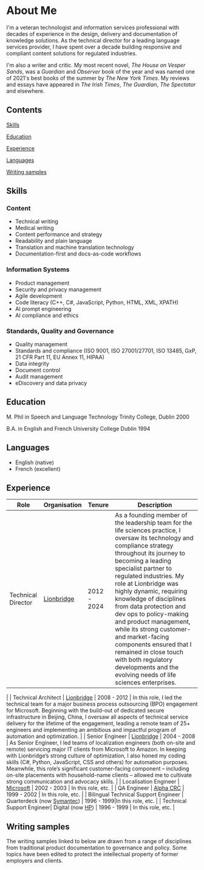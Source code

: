 # About Me

I'm a veteran technologist and information services professional with decades of experience in the design, delivery and documentation of knowledge solutions. As the technical director for a leading language services provider, I have spent over a decade building responsive and compliant content solutions for regulated industries.

I'm also a writer and critic. My most recent novel, *The House on Vesper Sands*, was a *Guardian* and *Observer* book of the year and was named one of 2021's best books of the summer by *The New York Times*. My reviews and essays have appeared in *The Irish Times*, *The Guardian*, *The Spectator* and elsewhere.

## Contents

[Skills](#skills)

[Education](#education)

[Experience](#experience)

[Languages](#languages)

[Writing samples](#writing-samples)



## Skills

### Content

- Technical writing
- Medical writing
- Content performance and strategy
- Readability and plain language
- Translation and machine translation technology
- Documentation-first and docs-as-code workflows

### Information Systems

- Product management
- Security and privacy management
- Agile development
- Code literacy (C++, C#, JavaScript, Python, HTML, XML, XPATH)
- AI prompt engineering
- AI compliance and ethics


### Standards, Quality and Governance

- Quality management
- Standards and compliance (ISO 9001, ISO 27001/27701, ISO 13485, GxP, 21 CFR Part 11, EU Annex 11, HIPAA)
- Data integrity
- Document control
- Audit management
- eDiscovery and data privacy


## Education

M. Phil in Speech and Language Technology
Trinity College, Dublin
2000

B.A. in English and French
University College Dublin
1994

## Languages

- English (native)
- French (excellent)


## Experience


| Role | Organisation | Tenure | Description |
| ----- | ----- | ----- | ------------- |
| Technical Director | [Lionbridge](lionbridge.com) | 2012 - 2024 | As a founding member of the leadership team for the life sciences practice, I oversaw its technology and compliance strategy throughout its journey to becoming a leading specialist partner to regulated industries. My role at Lionbridge was highly dynamic, requiring knowledge of disciplines from data protection and dev ops to policy-making and product management, while its strong customer- and market-facing components ensured that I remained in close touch with both regulatory developments and the evolving needs of life sciences enterprises.
 |
| Technical Architect | [Lionbridge](lionbridge.com) | 2008 - 2012 | In this role, I led the technical team for a major business process outsourcing (BPO) engagement for Microsoft. Beginning with the build-out of dedicated secure infrastructure in Beijing, China, I oversaw all aspects of technical service delivery for the lifetime of the engagement, leading a remote team of 25+ engineers and implementing an ambitious and impactful program of automation and optimization.  |
| Senior Engineer | [Lionbridge](lionbridge.com) | 2004 - 2008 | As Senior Engineer, I led teams of localization engineers (both on-site and remote) servicing major IT clients from Microsoft to Amazon. In keeping with Lionbridge’s strong culture of optimization, I also honed my coding skills (C#, Python, JavaScript, CSS and others) for automation purposes. Meanwhile, this role’s significant customer-facing component – including on-site placements with household-name clients – allowed me to cultivate strong communication and advocacy skills. |
| Localisation Engineer | [Microsoft](microsoft.com) | 2002 - 2003 | In this role, etc. |
| QA Engineer | [Alpha CRC](alphacrc.com) | 1999 - 2002 | In this role, etc. |
| Bilingual Technical Support Engineer | Quarterdeck \(now [Symantec](https://symantec.com)\) | 1996 - 1999|In this role, etc. |
| Technical Support Engineer| Digital \(now [HP](https://hp.com)\) | 1996 - 1999 | In this role, etc. |


## Writing samples

The writing samples linked to below are drawn from a range of disciplines from traditional product documentation to governance and policy. Some topics have been edited to protect the intellectual property of former employers and clients.


